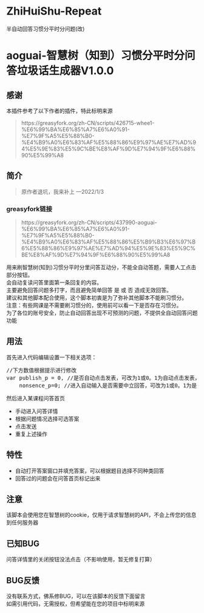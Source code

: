 # ZhiHuiShu-Repeat
半自动回答习惯分平时分问题(改)

<h1>aoguai-智慧树（知到）习惯分平时分问答垃圾话生成器V1.0.0</h1>
<h2>感谢</h2>
<div>本插件参考了以下作者的插件，特此标明来源<br>
<blockquote>https://greasyfork.org/zh-CN/scripts/426715-whee1-%E6%99%BA%E6%85%A7%E6%A0%91-%E7%9F%A5%E5%88%B0-%E4%B9%A0%E6%83%AF%E5%88%86%E9%97%AE%E7%AD%94%E5%9E%83%E5%9C%BE%E8%AF%9D%E7%94%9F%E6%88%90%E5%99%A8</blockquote>
<h2>简介</h2>
<blockquote>原作者退坑，我来补上 —2022/1/3</blockquote>
<h3>greasyfork链接</h3>
<blockquote>https://greasyfork.org/zh-CN/scripts/437990-aoguai-%E6%99%BA%E6%85%A7%E6%A0%91-%E7%9F%A5%E5%88%B0-%E4%B9%A0%E6%83%AF%E5%88%86%E5%B9%B3%E6%97%B6%E5%88%86%E9%97%AE%E7%AD%94%E5%9E%83%E5%9C%BE%E8%AF%9D%E7%94%9F%E6%88%90%E5%99%A8</blockquote>
用来刷智慧树(知到)习惯分平时分里问答互动分，不能全自动答题，需要人工点击部分按钮。<br>
会自动复读问答里面第一条回复的内容。<br>
主要避免回答问题多打字，而且避免简单回答 是 或 否 造成无效回答。<br>
建议和其他脚本配合使用，这个脚本初衷是为了弥补其他脚本不能刷习惯分。<br>
注意：有些网课是不需要刷习惯分的，使用前可以看一下是否存在习惯分。<br>
为了各位的账号安全，防止自动回答出现不可预测的问题，不提供全自动回答问题功能<br>
<h2>用法</h2>
首先进入代码编辑设置一下相关选项：
<pre>//下方数值根据提示进行修改
var publish_p = 0, //是否自动点击发表，可改为1或0。1为自动点击发表，0为手动点击发表。默认为0
    nonsence_p=0; //进入自动输入是否需要中立回答，可改为1或0。1为是，0为否。默认为0</pre>

然后进入某课程问答首页
<ul>
  <li>手动进入问答详情</li>
  <li>根据问题情况选择可选答案</li>
  <li>点击发送</li>
  <li>重复上述操作</li>
</ul>
<h2>特性</h2>
<ul>
  <li>自动打开答案窗口并填充答案，可以根据题目选择不同种类回答</li>
  <li>回答过的问题会在问答首页标记出来</li>
</ul>
<h2>注意</h2>
该脚本会使用您在智慧树的cookie，仅用于请求智慧树的API，不会上传您的信息到任何服务器

<h2>已知BUG</h2>
问答详情里的关闭按钮没法点击（不影响使用，暂无修复打算）

<h2>BUG反馈</h2>
没有联系方式，佛系修BUG，可以在该脚本的反馈下面留言<br>
如需引用代码，无需授权，但希望能在您的项目中标明来源
